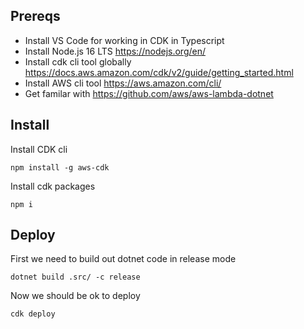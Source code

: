 ## Prereqs

- Install VS Code for working in CDK in Typescript
- Install Node.js 16 LTS https://nodejs.org/en/
- Install cdk cli tool globally https://docs.aws.amazon.com/cdk/v2/guide/getting_started.html
- Install AWS cli tool https://aws.amazon.com/cli/
- Get familar with https://github.com/aws/aws-lambda-dotnet

## Install

Install CDK cli

```
npm install -g aws-cdk
```

Install cdk packages

```
npm i
```

## Deploy

First we need to build out dotnet code in release mode

```
dotnet build .src/ -c release
```

Now we should be ok to deploy

```
cdk deploy
```
